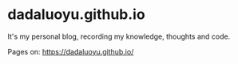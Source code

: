 # dadaluoyu.github.io
It's my personal blog, recording my knowledge, thoughts and code.

Pages on:  https://dadaluoyu.github.io/
